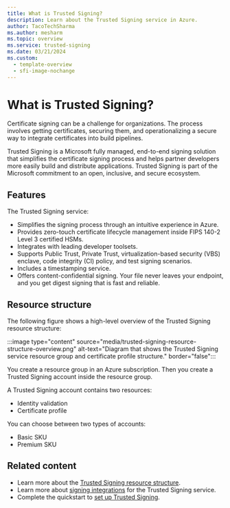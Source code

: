 ```yaml
---
title: What is Trusted Signing?
description: Learn about the Trusted Signing service in Azure. 
author: TacoTechSharma
ms.author: mesharm
ms.topic: overview
ms.service: trusted-signing
ms.date: 03/21/2024
ms.custom:
  - template-overview
  - sfi-image-nochange
---
```


# What is Trusted Signing?

Certificate signing can be a challenge for organizations. The process involves getting certificates, securing them, and operationalizing a secure way to integrate certificates into build pipelines.

Trusted Signing is a Microsoft fully managed, end-to-end signing solution that simplifies the certificate signing process and helps partner developers more easily build and distribute applications. Trusted Signing is part of the Microsoft commitment to an open, inclusive, and secure ecosystem.

## Features

The Trusted Signing service:

- Simplifies the signing process through an intuitive experience in Azure.
- Provides zero-touch certificate lifecycle management inside FIPS 140-2 Level 3 certified HSMs.
- Integrates with leading developer toolsets.
- Supports Public Trust, Private Trust, virtualization-based security (VBS) enclave, code integrity (CI) policy, and test signing scenarios.
- Includes a timestamping service.
- Offers content-confidential signing. Your file never leaves your endpoint, and you get digest signing that is fast and reliable.

## Resource structure

The following figure shows a high-level overview of the Trusted Signing resource structure:

:::image type="content" source="media/trusted-signing-resource-structure-overview.png" alt-text="Diagram that shows the Trusted Signing service resource group and certificate profile structure." border="false":::

You create a resource group in an Azure subscription. Then you create a Trusted Signing account inside the resource group.

A Trusted Signing account contains two resources:

- Identity validation
- Certificate profile

You can choose between two types of accounts:

- Basic SKU
- Premium SKU

## Related content

- Learn more about the [Trusted Signing resource structure](./concept-trusted-signing-resources-roles.md).
- Learn more about [signing integrations](how-to-signing-integrations.md) for the Trusted Signing service.
- Complete the quickstart to [set up Trusted Signing](quickstart.md).
